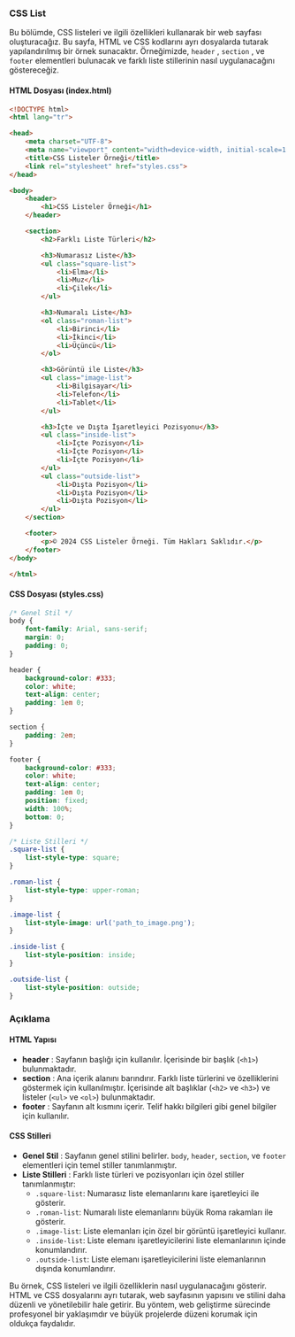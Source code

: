 ### CSS List

Bu bölümde, CSS listeleri ve ilgili özellikleri kullanarak bir web sayfası oluşturacağız. Bu sayfa, HTML ve CSS kodlarını ayrı dosyalarda tutarak yapılandırılmış bir örnek sunacaktır. Örneğimizde, `header` , `section` , ve `footer` elementleri bulunacak ve farklı liste stillerinin nasıl uygulanacağını göstereceğiz.

#### HTML Dosyası (index.html)

```html
<!DOCTYPE html>
<html lang="tr">

<head>
    <meta charset="UTF-8">
    <meta name="viewport" content="width=device-width, initial-scale=1.0">
    <title>CSS Listeler Örneği</title>
    <link rel="stylesheet" href="styles.css">
</head>

<body>
    <header>
        <h1>CSS Listeler Örneği</h1>
    </header>

    <section>
        <h2>Farklı Liste Türleri</h2>

        <h3>Numarasız Liste</h3>
        <ul class="square-list">
            <li>Elma</li>
            <li>Muz</li>
            <li>Çilek</li>
        </ul>

        <h3>Numaralı Liste</h3>
        <ol class="roman-list">
            <li>Birinci</li>
            <li>İkinci</li>
            <li>Üçüncü</li>
        </ol>

        <h3>Görüntü ile Liste</h3>
        <ul class="image-list">
            <li>Bilgisayar</li>
            <li>Telefon</li>
            <li>Tablet</li>
        </ul>

        <h3>İçte ve Dışta İşaretleyici Pozisyonu</h3>
        <ul class="inside-list">
            <li>İçte Pozisyon</li>
            <li>İçte Pozisyon</li>
            <li>İçte Pozisyon</li>
        </ul>
        <ul class="outside-list">
            <li>Dışta Pozisyon</li>
            <li>Dışta Pozisyon</li>
            <li>Dışta Pozisyon</li>
        </ul>
    </section>

    <footer>
        <p>© 2024 CSS Listeler Örneği. Tüm Hakları Saklıdır.</p>
    </footer>
</body>

</html>
```

#### CSS Dosyası (styles.css)

```css
/* Genel Stil */
body {
    font-family: Arial, sans-serif;
    margin: 0;
    padding: 0;
}

header {
    background-color: #333;
    color: white;
    text-align: center;
    padding: 1em 0;
}

section {
    padding: 2em;
}

footer {
    background-color: #333;
    color: white;
    text-align: center;
    padding: 1em 0;
    position: fixed;
    width: 100%;
    bottom: 0;
}

/* Liste Stilleri */
.square-list {
    list-style-type: square;
}

.roman-list {
    list-style-type: upper-roman;
}

.image-list {
    list-style-image: url('path_to_image.png');
}

.inside-list {
    list-style-position: inside;
}

.outside-list {
    list-style-position: outside;
}
```

### Açıklama

#### HTML Yapısı

* **header** : Sayfanın başlığı için kullanılır. İçerisinde bir başlık (`<h1>`) bulunmaktadır.
* **section** : Ana içerik alanını barındırır. Farklı liste türlerini ve özelliklerini göstermek için kullanılmıştır. İçerisinde alt başlıklar (`<h2>` ve `<h3>`) ve listeler (`<ul>` ve `<ol>`) bulunmaktadır.
* **footer** : Sayfanın alt kısmını içerir. Telif hakkı bilgileri gibi genel bilgiler için kullanılır.

#### CSS Stilleri

* **Genel Stil** : Sayfanın genel stilini belirler. `body`,   `header`,   `section`, ve `footer` elementleri için temel stiller tanımlanmıştır.
* **Liste Stilleri** : Farklı liste türleri ve pozisyonları için özel stiller tanımlanmıştır:
  + `.square-list`: Numarasız liste elemanlarını kare işaretleyici ile gösterir.
  + `.roman-list`: Numaralı liste elemanlarını büyük Roma rakamları ile gösterir.
  + `.image-list`: Liste elemanları için özel bir görüntü işaretleyici kullanır.
  + `.inside-list`: Liste elemanı işaretleyicilerini liste elemanlarının içinde konumlandırır.
  + `.outside-list`: Liste elemanı işaretleyicilerini liste elemanlarının dışında konumlandırır.

Bu örnek, CSS listeleri ve ilgili özelliklerin nasıl uygulanacağını gösterir. HTML ve CSS dosyalarını ayrı tutarak, web sayfasının yapısını ve stilini daha düzenli ve yönetilebilir hale getirir. Bu yöntem, web geliştirme sürecinde profesyonel bir yaklaşımdır ve büyük projelerde düzeni korumak için oldukça faydalıdır.
